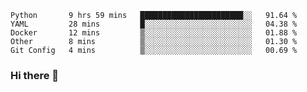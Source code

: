 <!--START_SECTION:waka-->
```text
Python       9 hrs 59 mins   ███████████████████████░░   91.64 % 
YAML         28 mins         █░░░░░░░░░░░░░░░░░░░░░░░░   04.38 % 
Docker       12 mins         ▒░░░░░░░░░░░░░░░░░░░░░░░░   01.88 % 
Other        8 mins          ▒░░░░░░░░░░░░░░░░░░░░░░░░   01.30 % 
Git Config   4 mins          ▒░░░░░░░░░░░░░░░░░░░░░░░░   00.69 % 
```
<!--END_SECTION:waka-->

### Hi there 👋

<!--
**DnC275/DnC275** is a ✨ _special_ ✨ repository because its `README.md` (this file) appears on your GitHub profile.

Here are some ideas to get you started:

- 🔭 I’m currently working on ...
- 🌱 I’m currently learning ...
- 👯 I’m looking to collaborate on ...
- 🤔 I’m looking for help with ...
- 💬 Ask me about ...
- 📫 How to reach me: ...
- 😄 Pronouns: ...
- ⚡ Fun fact: ...
-->
